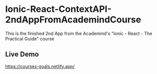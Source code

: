 # Ionic-React-ContextAPI-2ndAppFromAcademindCourse
This is the finished 2nd App from the Academind's "Ionic - React - The Practical Guide" course

## Live Demo
https://courses-goals.netlify.app/
